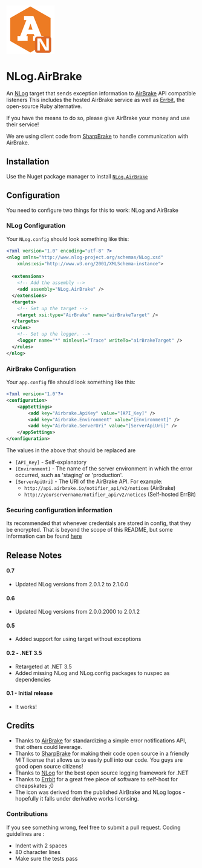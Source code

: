 ![Logo](https://github.com/EastPoint/NLog.AirBrake/raw/master/logo-128.png)

# NLog.AirBrake

An [NLog][NLog] target that sends exception information to [AirBrake][AirBrake]
API compatible listeners  This includes the hosted AirBrake service as well
as [Errbit][Errbit], the open-source Ruby alternative.

If you have the means to do so, please give AirBrake your money and use
their service!

We are using client code from [SharpBrake][SharpBrake] to handle communication
with AirBrake.

[NLog]: http://nlog-project.org/
[AirBrake]: https://airbrake.io/
[Errbit]: https://github.com/errbit/errbit
[SharpBrake]: https://github.com/asbjornu/SharpBrake

## Installation

Use the Nuget package manager to install [`NLog.AirBrake`][nlog.airbrake]

[nuget]: http://www.nuget.org
[nlog.airbrake]: http://nuget.org/packages/NLog.AirBrake

## Configuration

You need to configure two things for this to work: NLog and AirBrake

### NLog Configuration

Your `NLog.config` should look something like this:

```xml
<?xml version="1.0" encoding="utf-8" ?>
<nlog xmlns="http://www.nlog-project.org/schemas/NLog.xsd"
    xmlns:xsi="http://www.w3.org/2001/XMLSchema-instance">

  <extensions>
    <!-- Add the assembly -->
    <add assembly="NLog.AirBrake" />
  </extensions>
  <targets>
    <!-- Set up the target -->
    <target xsi:type="AirBrake" name="airBrakeTarget" />
  </targets>
  <rules>
    <!-- Set up the logger. -->
    <logger name="*" minlevel="Trace" writeTo="airBrakeTarget" />
  </rules>
</nlog>
```

### AirBrake Configuration

Your `app.config` file should look something like this:

```xml
<?xml version="1.0"?>
<configuration>
	<appSettings>
		<add key="Airbrake.ApiKey" value="[API_Key]" />
		<add key="Airbrake.Environment" value="[Environment]" />
		<add key="Airbrake.ServerUri" value="[ServerApiUri]" />
	</appSettings>
</configuration>
```

The values in the above that should be replaced are

- `[API_Key]` - Self-explanatory
- `[Environment]` - The name of the server environment in which the error occurred, such as 'staging' or 'production'.
- `[ServerApiUri]` - The URI of the AirBrake API. For example:
    - `http://api.airbrake.io/notifier_api/v2/notices`  (AirBrake)
    - `http://yourservername/notifier_api/v2/notices`  (Self-hosted ErrBit)

### Securing configuration information

Its recommended that whenever credentials are stored in config, that
they be encrypted.  That is beyond the scope of this README, but some
information can be found [here][net-encrypt]

[net-encrypt]: http://msdn.microsoft.com/en-us/library/ff650304.aspx

## Release Notes

#### 0.7
* Updated NLog versions from 2.0.1.2 to 2.1.0.0

#### 0.6
* Updated NLog versions from 2.0.0.2000 to 2.0.1.2

#### 0.5
* Added support for using target without exceptions

#### 0.2 - .NET 3.5

* Retargeted at .NET 3.5
* Added missing NLog and NLog.config packages to nuspec as dependencies

#### 0.1 - Initial release

* It works!

## Credits

* Thanks to [AirBrake][AirBrake] for standardizing a simple error notifications API, that others could leverage.
* Thanks to [SharpBrake][SharpBrake] for making their code open source
in a friendly MIT license that allows us to easily pull into our code.
You guys are good open source citizens!
* Thanks to [NLog][NLog] for the best open source logging framework for .NET
* Thanks to [Errbit][Errbit] for a great free piece of software to self-host
for cheapskates ;0
* The icon was derived from the published AirBrake and NLog logos -
hopefully it falls under derivative works licensing.

### Contributions

If you see something wrong, feel free to submit a pull request.
Coding guidelines are :

- Indent with 2 spaces
- 80 character lines
- Make sure the tests pass
